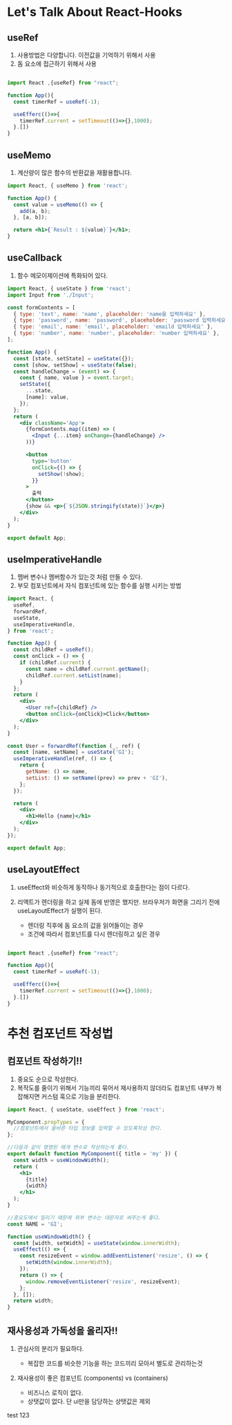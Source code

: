 # Let's Talk About React-Hooks

## useRef

1. 사용방법은 다양합니다. 이전값을 기억하기 위해서 사용
2. 돔 요소에 접근하기 위해서 사용

```jsx

import React ,{useRef} from "react";

function App(){
  const timerRef = useRef(-1);

  useEfferc(()=>{
    timerRef.current = setTimeout(()=>{},1000);
  }.[])
}


```

## useMemo

1. 계산량이 많은 함수의 반환값을 재활용합니다.

```jsx
import React, { useMemo } from 'react';

function App() {
  const value = useMemo(() => {
    add(a, b);
  }, [a, b]);

  return <h1>{`Result : ${value}`}</h1>;
}
```

## useCallback

1. 함수 메모이제이션에 특화되어 있다.

```jsx
import React, { useState } from 'react';
import Input from './Input';

const formContents = [
  { type: 'text', name: 'name', placeholder: 'name을 입력하세요' },
  { type: 'password', name: 'password', placeholder: 'password 입력하세요' },
  { type: 'email', name: 'email', placeholder: 'emaild 입력하세요' },
  { type: 'number', name: 'number', placeholder: 'number 입력하세요' },
];

function App() {
  const [state, setState] = useState({});
  const [show, setShow] = useState(false);
  const handleChange = (event) => {
    const { name, value } = event.target;
    setState({
      ...state,
      [name]: value,
    });
  };
  return (
    <div className='App'>
      {formContents.map((item) => (
        <Input {...item} onChange={handleChange} />
      ))}

      <button
        type='button'
        onClick={() => {
          setShow(!show);
        }}
      >
        출력
      </button>
      {show && <p>{`${JSON.stringify(state)}`}</p>}
    </div>
  );
}

export default App;
```

## useImperativeHandle

1. 멤버 변수나 멤버함수가 있는것 처럼 만들 수 있다.
2. 부모 컴포넌트에서 자식 컴포넌트에 있는 함수를 실행 시키는 방법

```jsx
import React, {
  useRef,
  forwardRef,
  useState,
  useImperativeHandle,
} from 'react';

function App() {
  const childRef = useRef();
  const onClick = () => {
    if (childRef.current) {
      const name = childRef.current.getName();
      childRef.current.setList(name);
    }
  };
  return (
    <div>
      <User ref={childRef} />
      <button onClick={onClick}>Click</button>
    </div>
  );
}

const User = forwardRef(function (_, ref) {
  const [name, setName] = useState('GI');
  useImperativeHandle(ref, () => {
    return {
      getName: () => name,
      setList: () => setName((prev) => prev + 'GI'),
    };
  });

  return (
    <div>
      <h1>Hello {name}</h1>
    </div>
  );
});

export default App;
```

## useLayoutEffect

1. useEffect와 비슷하게 동작하나 동기적으로 호출한다는 점이 다르다.
2. 리액트가 렌더링을 하고 실제 돔에 반영은 했지만. 브라우저가 화면을 그리기 전에 useLayoutEffect가 실행이 된다.

   - 렌더링 직후에 돔 요소의 값을 읽어들이는 경우
   - 조건에 따라서 컴포넌트를 다시 렌더링하고 싶은 경우

```jsx

import React ,{useRef} from "react";

function App(){
  const timerRef = useRef(-1);

  useEfferc(()=>{
    timerRef.current = setTimeout(()=>{},1000);
  }.[])
}


```

# 추천 컴포넌트 작성법

## 컴포넌트 작성하기!!

1. 중요도 순으로 작성한다.
2. 복작도를 줄이기 위해서 기능끼리 묶어서 재사용하지 않더라도 컴포넌트 내부가 복잡해지면 커스텀 훅으로 기능을 분리한다.

```jsx
import React, { useState, useEffect } from 'react';

MyComponent.propTypes = {
  //컴포넌트에서 올바른 타입 정보를 입력할 수 있도록작성 한다.
};

//다음과 같이 명명된 매개 변수로 작성하는게 좋다.
export default function MyComponent({ title = 'my' }) {
  const width = useWindowWidth();
  return (
    <h1>
      {title}
      {width}
    </h1>
  );
}

//중요도에서 밀리기 때문에 외부 변수는 대문자로 써주는게 좋다.
const NAME = 'GI';

function useWindowWidth() {
  const [width, setWidth] = useState(window.innerWidth);
  useEffect(() => {
    const resizeEvent = window.addEventListener('resize', () => {
      setWidth(window.innerWidth);
    });
    return () => {
      window.removeEventListener('resize', resizeEvent);
    };
  }, []);
  return width;
}
```

## 재사용성과 가독성을 올리자!!

1. 관심사의 분리가 필요하다.
   - 복잡한 코드를 비슷한 기능을 하는 코드끼리 모아서 별도로 관리하는것
2. 재사용성이 좋은 컴포넌트 (components) vs (containers)

   - 비즈니스 로직이 없다.
   - 상탯값이 없다. 단 ui만을 담당하는 상탯값은 제외

test 123
